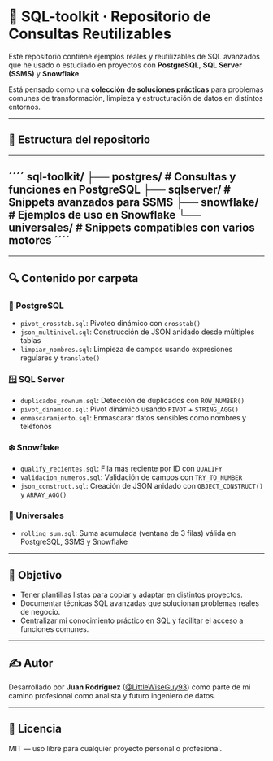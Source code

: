 # 🧠 SQL-toolkit · Repositorio de Consultas Reutilizables

Este repositorio contiene ejemplos reales y reutilizables de SQL avanzados que he usado o estudiado en proyectos con **PostgreSQL**, **SQL Server (SSMS)** y **Snowflake**.

Está pensado como una **colección de soluciones prácticas** para problemas comunes de transformación, limpieza y estructuración de datos en distintos entornos.

---

## 📁 Estructura del repositorio

---
´´´´
sql-toolkit/
├── postgres/ # Consultas y funciones en PostgreSQL
├── sqlserver/ # Snippets avanzados para SSMS
├── snowflake/ # Ejemplos de uso en Snowflake
└── universales/ # Snippets compatibles con varios motores
´´´´
---

---

## 🔍 Contenido por carpeta

### 🐘 PostgreSQL

- `pivot_crosstab.sql`: Pivoteo dinámico con `crosstab()`
- `json_multinivel.sql`: Construcción de JSON anidado desde múltiples tablas
- `limpiar_nombres.sql`: Limpieza de campos usando expresiones regulares y `translate()`

### 🪟 SQL Server

- `duplicados_rownum.sql`: Detección de duplicados con `ROW_NUMBER()`
- `pivot_dinamico.sql`: Pivot dinámico usando `PIVOT` + `STRING_AGG()`
- `enmascaramiento.sql`: Enmascarar datos sensibles como nombres y teléfonos

### ❄️ Snowflake

- `qualify_recientes.sql`: Fila más reciente por ID con `QUALIFY`
- `validacion_numeros.sql`: Validación de campos con `TRY_TO_NUMBER`
- `json_construct.sql`: Creación de JSON anidado con `OBJECT_CONSTRUCT()` y `ARRAY_AGG()`

### 🔄 Universales

- `rolling_sum.sql`: Suma acumulada (ventana de 3 filas) válida en PostgreSQL, SSMS y Snowflake

---

## 📌 Objetivo

- Tener plantillas listas para copiar y adaptar en distintos proyectos.
- Documentar técnicas SQL avanzadas que solucionan problemas reales de negocio.
- Centralizar mi conocimiento práctico en SQL y facilitar el acceso a funciones comunes.

---

## ✍️ Autor

Desarrollado por **Juan Rodríguez** ([@LittleWiseGuy93](https://github.com/LittleWiseGuy93)) como parte de mi camino profesional como analista y futuro ingeniero de datos.

---

## 📄 Licencia

MIT — uso libre para cualquier proyecto personal o profesional.
